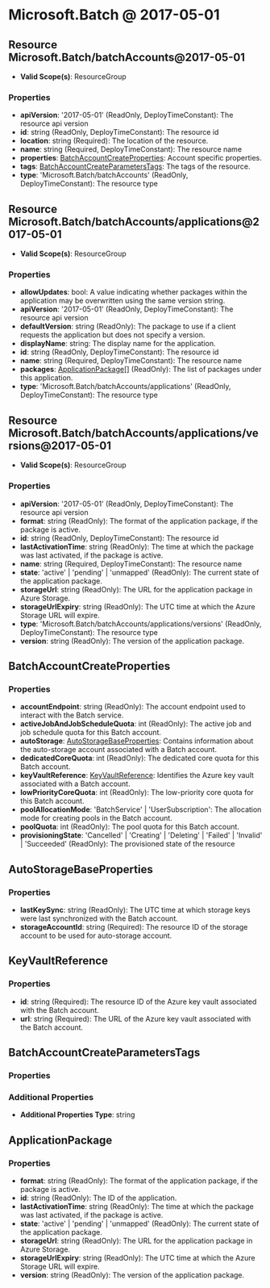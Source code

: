 # Microsoft.Batch @ 2017-05-01

## Resource Microsoft.Batch/batchAccounts@2017-05-01
* **Valid Scope(s)**: ResourceGroup
### Properties
* **apiVersion**: '2017-05-01' (ReadOnly, DeployTimeConstant): The resource api version
* **id**: string (ReadOnly, DeployTimeConstant): The resource id
* **location**: string (Required): The location of the resource.
* **name**: string (Required, DeployTimeConstant): The resource name
* **properties**: [BatchAccountCreateProperties](#batchaccountcreateproperties): Account specific properties.
* **tags**: [BatchAccountCreateParametersTags](#batchaccountcreateparameterstags): The tags of the resource.
* **type**: 'Microsoft.Batch/batchAccounts' (ReadOnly, DeployTimeConstant): The resource type

## Resource Microsoft.Batch/batchAccounts/applications@2017-05-01
* **Valid Scope(s)**: ResourceGroup
### Properties
* **allowUpdates**: bool: A value indicating whether packages within the application may be overwritten using the same version string.
* **apiVersion**: '2017-05-01' (ReadOnly, DeployTimeConstant): The resource api version
* **defaultVersion**: string (ReadOnly): The package to use if a client requests the application but does not specify a version.
* **displayName**: string: The display name for the application.
* **id**: string (ReadOnly, DeployTimeConstant): The resource id
* **name**: string (Required, DeployTimeConstant): The resource name
* **packages**: [ApplicationPackage](#applicationpackage)[] (ReadOnly): The list of packages under this application.
* **type**: 'Microsoft.Batch/batchAccounts/applications' (ReadOnly, DeployTimeConstant): The resource type

## Resource Microsoft.Batch/batchAccounts/applications/versions@2017-05-01
* **Valid Scope(s)**: ResourceGroup
### Properties
* **apiVersion**: '2017-05-01' (ReadOnly, DeployTimeConstant): The resource api version
* **format**: string (ReadOnly): The format of the application package, if the package is active.
* **id**: string (ReadOnly, DeployTimeConstant): The resource id
* **lastActivationTime**: string (ReadOnly): The time at which the package was last activated, if the package is active.
* **name**: string (Required, DeployTimeConstant): The resource name
* **state**: 'active' | 'pending' | 'unmapped' (ReadOnly): The current state of the application package.
* **storageUrl**: string (ReadOnly): The URL for the application package in Azure Storage.
* **storageUrlExpiry**: string (ReadOnly): The UTC time at which the Azure Storage URL will expire.
* **type**: 'Microsoft.Batch/batchAccounts/applications/versions' (ReadOnly, DeployTimeConstant): The resource type
* **version**: string (ReadOnly): The version of the application package.

## BatchAccountCreateProperties
### Properties
* **accountEndpoint**: string (ReadOnly): The account endpoint used to interact with the Batch service.
* **activeJobAndJobScheduleQuota**: int (ReadOnly): The active job and job schedule quota for this Batch account.
* **autoStorage**: [AutoStorageBaseProperties](#autostoragebaseproperties): Contains information about the auto-storage account associated with a Batch account.
* **dedicatedCoreQuota**: int (ReadOnly): The dedicated core quota for this Batch account.
* **keyVaultReference**: [KeyVaultReference](#keyvaultreference): Identifies the Azure key vault associated with a Batch account.
* **lowPriorityCoreQuota**: int (ReadOnly): The low-priority core quota for this Batch account.
* **poolAllocationMode**: 'BatchService' | 'UserSubscription': The allocation mode for creating pools in the Batch account.
* **poolQuota**: int (ReadOnly): The pool quota for this Batch account.
* **provisioningState**: 'Cancelled' | 'Creating' | 'Deleting' | 'Failed' | 'Invalid' | 'Succeeded' (ReadOnly): The provisioned state of the resource

## AutoStorageBaseProperties
### Properties
* **lastKeySync**: string (ReadOnly): The UTC time at which storage keys were last synchronized with the Batch account.
* **storageAccountId**: string (Required): The resource ID of the storage account to be used for auto-storage account.

## KeyVaultReference
### Properties
* **id**: string (Required): The resource ID of the Azure key vault associated with the Batch account.
* **url**: string (Required): The URL of the Azure key vault associated with the Batch account.

## BatchAccountCreateParametersTags
### Properties
### Additional Properties
* **Additional Properties Type**: string

## ApplicationPackage
### Properties
* **format**: string (ReadOnly): The format of the application package, if the package is active.
* **id**: string (ReadOnly): The ID of the application.
* **lastActivationTime**: string (ReadOnly): The time at which the package was last activated, if the package is active.
* **state**: 'active' | 'pending' | 'unmapped' (ReadOnly): The current state of the application package.
* **storageUrl**: string (ReadOnly): The URL for the application package in Azure Storage.
* **storageUrlExpiry**: string (ReadOnly): The UTC time at which the Azure Storage URL will expire.
* **version**: string (ReadOnly): The version of the application package.

